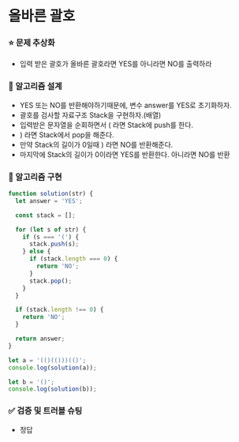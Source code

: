 # 올바른 괄호

### ⭐ 문제 추상화

- 입력 받은 괄호가 올바른 괄호라면 YES를 아니라면 NO를 출력하라

### 🔧 알고리즘 설계

- YES 또는 NO를 반환해야하기때문에, 변수 answer를 YES로 초기화하자.
- 괄호를 검사할 자료구조 Stack을 구현하자.(배열)
- 입력받은 문자열을 순회하면서 ( 라면 Stack에 push를 한다.
- ) 라면 Stack에서 pop을 해준다.
- 만약 Stack의 길이가 0일때 ) 라면 NO를 반환해준다.
- 마지막에 Stack의 길이가 0이라면 YES를 반환한다. 아니라면 NO를 반환

### 🔨 알고리즘 구현

```js
function solution(str) {
  let answer = 'YES';

  const stack = [];

  for (let s of str) {
    if (s === '(') {
      stack.push(s);
    } else {
      if (stack.length === 0) {
        return 'NO';
      }
      stack.pop();
    }
  }

  if (stack.length !== 0) {
    return 'NO';
  }

  return answer;
}

let a = '(()(()))(()';
console.log(solution(a));

let b = '()';
console.log(solution(b));
```

### ✅ 검증 및 트러블 슈팅

- 정답
